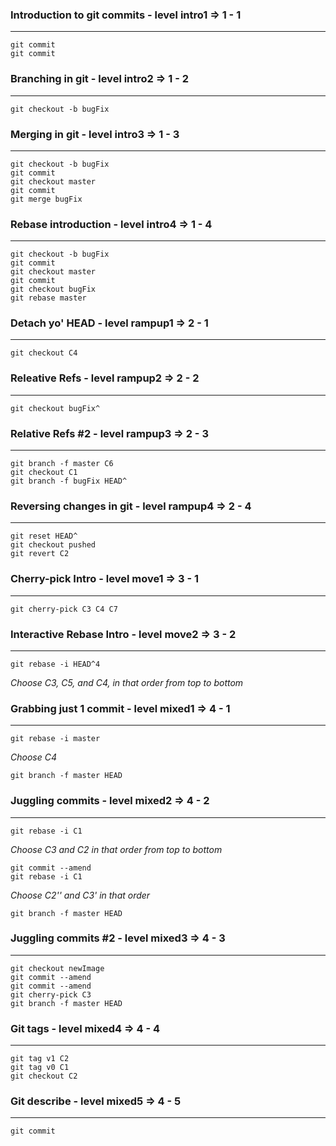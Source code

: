 ### Introduction to git commits - level intro1 => 1 - 1
---
    git commit  
    git commit  

### Branching in git - level intro2 => 1 - 2
---
    git checkout -b bugFix  

### Merging in git - level intro3 => 1 - 3
---
    git checkout -b bugFix  
    git commit  
    git checkout master  
    git commit  
    git merge bugFix  

	
### Rebase introduction - level intro4 => 1 - 4
---  
    git checkout -b bugFix  
    git commit  
    git checkout master  
    git commit  
    git checkout bugFix  
    git rebase master  

### Detach yo' HEAD - level rampup1 => 2 - 1
---  
    git checkout C4  

### Releative Refs - level rampup2 => 2 - 2
---
    git checkout bugFix^  

### Relative Refs #2 - level rampup3 => 2 - 3
---
    git branch -f master C6  
    git checkout C1  
    git branch -f bugFix HEAD^  

### Reversing changes in git - level rampup4 => 2 - 4
---
    git reset HEAD^  
    git checkout pushed  
    git revert C2  

### Cherry-pick Intro - level move1 => 3 - 1
---
    git cherry-pick C3 C4 C7  

### Interactive Rebase Intro - level move2 => 3 - 2
---
    git rebase -i HEAD^4  
_Choose C3, C5, and C4, in that order from top to bottom_  

### Grabbing just 1 commit - level mixed1 => 4 - 1
---
    git rebase -i master  
_Choose C4_  

    git branch -f master HEAD  

### Juggling commits - level mixed2 => 4 - 2
---
    git rebase -i C1  
_Choose C3 and C2 in that order from top to bottom_  

    git commit --amend  
    git rebase -i C1  
_Choose C2'' and C3' in that order_  

    git branch -f master HEAD  

### Juggling commits #2 - level mixed3 => 4 - 3
---
    git checkout newImage  
    git commit --amend  
    git commit --amend  
    git cherry-pick C3  
    git branch -f master HEAD  

### Git tags - level mixed4 => 4 - 4
---
    git tag v1 C2  
    git tag v0 C1  
    git checkout C2  

### Git describe - level mixed5 => 4 - 5
---
    git commit  